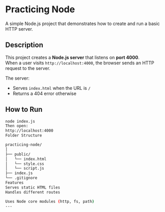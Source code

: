 # Practicing Node

A simple Node.js project that demonstrates how to create and run a basic HTTP server.

## Description
This project creates a **Node.js server** that listens on **port 4000**.  
When a user visits `http://localhost:4000`, the browser sends an HTTP request to the server.

The server:
- Serves `index.html` when the URL is `/`
- Returns a 404 error otherwise

## How to Run

```bash
node index.js
Then open:
http://localhost:4000
Folder Structure

practicing-node/
│
├── public/
│   └── index.html
│   └── style.css
│   └── script.js
├── index.js
└── .gitignore
Features
Serves static HTML files
Handles different routes

Uses Node core modules (http, fs, path)
---
